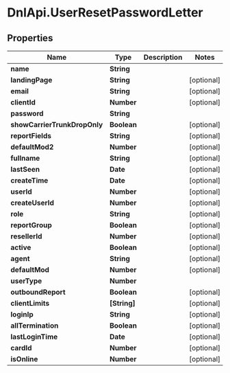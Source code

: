 # DnlApi.UserResetPasswordLetter

## Properties
Name | Type | Description | Notes
------------ | ------------- | ------------- | -------------
**name** | **String** |  | 
**landingPage** | **String** |  | [optional] 
**email** | **String** |  | [optional] 
**clientId** | **Number** |  | [optional] 
**password** | **String** |  | 
**showCarrierTrunkDropOnly** | **Boolean** |  | [optional] 
**reportFields** | **String** |  | [optional] 
**defaultMod2** | **Number** |  | [optional] 
**fullname** | **String** |  | [optional] 
**lastSeen** | **Date** |  | [optional] 
**createTime** | **Date** |  | [optional] 
**userId** | **Number** |  | [optional] 
**createUserId** | **Number** |  | [optional] 
**role** | **String** |  | [optional] 
**reportGroup** | **Boolean** |  | [optional] 
**resellerId** | **Number** |  | [optional] 
**active** | **Boolean** |  | [optional] 
**agent** | **String** |  | [optional] 
**defaultMod** | **Number** |  | [optional] 
**userType** | **Number** |  | 
**outboundReport** | **Boolean** |  | [optional] 
**clientLimits** | **[String]** |  | [optional] 
**loginIp** | **String** |  | [optional] 
**allTermination** | **Boolean** |  | [optional] 
**lastLoginTime** | **Date** |  | [optional] 
**cardId** | **Number** |  | [optional] 
**isOnline** | **Number** |  | [optional] 


